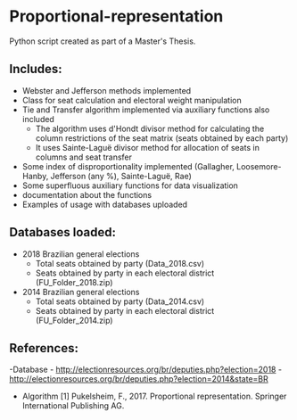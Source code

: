 # Proportional-representation
Python script created as part of a Master's Thesis.

## Includes:
  - Webster and Jefferson methods implemented
  - Class for seat calculation and electoral weight manipulation
  - Tie and Transfer algorithm implemented via auxiliary functions also included
      - The algorithm uses d'Hondt divisor method for calculating the column restrictions of the seat matrix (seats obtained by each party)
      - It uses Sainte-Laguë divisor method for allocation of seats in columns and seat transfer
  - Some index of disproportionality implemented (Gallagher, Loosemore-Hanby, Jefferson (any %), Sainte-Laguë, Rae)
  - Some superfluous auxiliary functions for data visualization
  - documentation about the functions
  - Examples of usage with databases uploaded

## Databases loaded:
  - 2018 Brazilian general elections
    - Total seats obtained by party (Data_2018.csv)
    - Seats obtained by party in each electoral district (FU_Folder_2018.zip)
  - 2014 Brazilian general elections
    - Total seats obtained by party (Data_2014.csv)
    - Seats obtained by party in each electoral district (FU_Folder_2014.zip)
## References:
  -Database
    - http://electionresources.org/br/deputies.php?election=2018
    - http://electionresources.org/br/deputies.php?election=2014&state=BR
  - Algorithm
    <a id="1">[1]</a> Pukelsheim, F., 2017. Proportional representation. Springer International Publishing AG.
    
